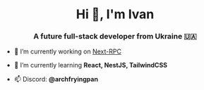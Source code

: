 <h1 align="center">Hi 👋, I'm Ivan</h1>
<h3 align="center">A future full-stack developer from Ukraine 🇺🇦</h3>

- 🔭 I’m currently working on [Next-RPC](https://github.com/webfryingpan/next-rpc)

- 🌱 I’m currently learning **React, NestJS, TailwindCSS**

- 📫 Discord: **@archfryingpan**
